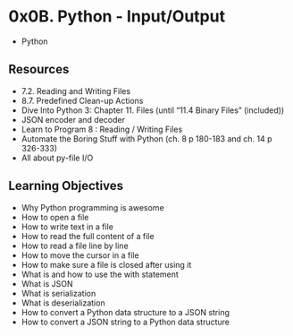 # 0x0B. Python - Input/Output
* Python

## Resources

*    7.2. Reading and Writing Files
*    8.7. Predefined Clean-up Actions
*    Dive Into Python 3: Chapter 11. Files (until “11.4 Binary Files” (included))
*    JSON encoder and decoder
*    Learn to Program 8 : Reading / Writing Files
*    Automate the Boring Stuff with Python (ch. 8 p 180-183 and ch. 14 p 326-333)
*    All about py-file I/O

## Learning Objectives

*    Why Python programming is awesome
*    How to open a file
*    How to write text in a file
*    How to read the full content of a file
*    How to read a file line by line
*    How to move the cursor in a file
*    How to make sure a file is closed after using it
*    What is and how to use the with statement
*    What is JSON
*    What is serialization
*    What is deserialization
*    How to convert a Python data structure to a JSON string
*    How to convert a JSON string to a Python data structure

